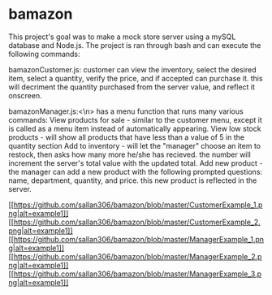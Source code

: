 # bamazon

This project's goal was to make a mock store server using a mySQL database and Node.js. The project is ran through bash and can execute
the following commands:

bamazonCustomer.js:
  customer can view the inventory, select the desired item, select a quantity, verify the price, and if accepted can purchase it.
  this will decriment the quantity purchased from the server value, and reflect it onscreen.
 
 bamazonManager.js:<\n>
  has a menu function that runs many various commands:
    View products for sale - similar to the customer menu, except it is called as a menu item instead of automatically appearing.
    View low stock products - will show all products that have less than a value of 5 in the quantity section
    Add to inventory - will let the "manager" choose an item to restock, then asks how many more he/she has recieved. the number will
    increment the server's total value with the updated total.
    Add new product - the manager can add a new product with the following prompted questions: name, department, quantity, and price.
    this new product is reflected in the server.

[[https://github.com/sallan306/bamazon/blob/master/CustomerExample_1.png|alt=example1]]
[[https://github.com/sallan306/bamazon/blob/master/CustomerExample_2.png|alt=example1]]
[[https://github.com/sallan306/bamazon/blob/master/ManagerExample_1.png|alt=example1]]
[[https://github.com/sallan306/bamazon/blob/master/ManagerExample_2.png|alt=example1]]
[[https://github.com/sallan306/bamazon/blob/master/ManagerExample_3.png|alt=example1]]
